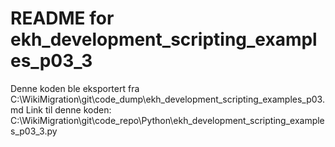 # README for ekh_development_scripting_examples_p03_3
Denne koden ble eksportert fra C:\WikiMigration\git\code_dump\ekh_development_scripting_examples_p03.md
Link til denne koden: C:\WikiMigration\git\code_repo\Python\ekh_development_scripting_examples_p03_3.py

